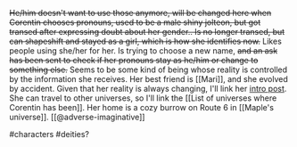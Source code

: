 ~~He/him doesn't want to use those anymore, will be changed here when Corentin chooses pronouns, used to be a male shiny jolteon, but got transed after expressing doubt about her gender.. Is no longer transed, but can shapeshift and stayed as a girl, which is how she identifies now.~~ Likes people using she/her for her. Is trying to choose a new name, ~~and an ask has been sent to check if her pronouns stay as he/him or change to something else.~~ Seems to be some kind of being whose reality is controlled by the information she receives. Her best friend is [[Mari]], and she evolved by accident. Given that her reality is always changing, I'll link her [intro post](https://www.tumblr.com/adverse-imaginative/738281282420834304/hello-my-name-is-corentin-im-a-shiny-male?source=share). She can travel to other universes, so I'll link the [[List of universes where Corentin has been]]. Her home is a cozy burrow on Route 6 in [[Maple's universe]]. [[@adverse-imaginative]]

#characters #deities? 